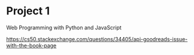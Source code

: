 # Project 1

Web Programming with Python and JavaScript

https://cs50.stackexchange.com/questions/34405/api-goodreads-issue-with-the-book-page
